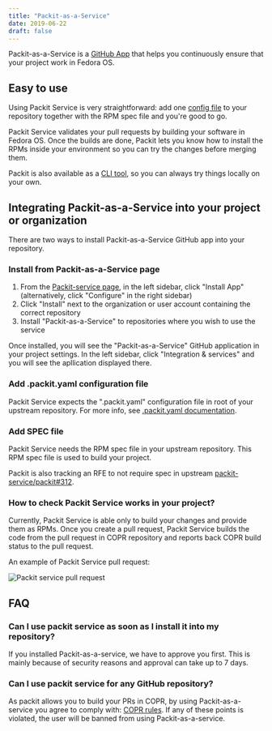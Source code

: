 ```yaml
---
title: "Packit-as-a-Service"
date: 2019-06-22
draft: false
---
```


Packit-as-a-Service is a [GitHub App](https://developer.github.com/apps/about-apps/)
that helps you continuously ensure that your project work in Fedora OS.

## Easy to use

Using Packit Service is very straightforward: add one [config
file](https://github.com/packit-service/packit/blob/master/docs/configuration.md)
to your repository together with the RPM spec file and you're good to go. 

Packit Service validates your pull requests by building your software in Fedora OS.
Once the builds are done, Packit lets you know how to install the
RPMs inside your environment so you can try the changes before merging them.

Packit is also available as a [CLI tool](https://github.com/packit-service/packit/blob/master/README.md),
so you can always try things locally on your own.

<!--more-->

## Integrating Packit-as-a-Service into your project or organization

There are two ways to install Packit-as-a-Service GitHub app into your repository.

### Install from Packit-as-a-Service page
1. From the [Packit-service page](https://github.com/apps/packit-as-a-service),
in the left sidebar, click "Install App" (alternatively, click "Configure" in the right sidebar)
2. Click "Install" next to the organization or user account containing the correct repository
3. Install "Packit-as-a-Service" to repositories where you wish to use the service

<!---
### Install from GitHub Marketplace
1. Go to [GitHub Marketplace](https://github.com/marketplace)
2. In section [Continuous integration](https://github.com/marketplace?category=continuous-integration)
find "Packit-as-a-Service" and select it
3. On the "Packit-as-a-Service" page, under "Pricing and setup", click "Install it for free"
4. Click "Complete order and begin installation"
5. Install the "Packit-as-a-Service" on all repositories or to certain repositories
--->
Once installed, you will see the "Packit-as-a-Service" GitHub application in your project settings.
In the left sidebar, click "Integration & services" and you will see the apllication displayed there.

### Add .packit.yaml configuration file

Packit Service expects the ".packit.yaml" configuration file in root of your upstream repository.
For more info, see
[.packit.yaml documentation](https://github.com/packit-service/packit/blob/master/docs/configuration.md).

### Add SPEC file

Packit Service needs the RPM spec file in your upstream repository.
This RPM spec file is used to build your project.

Packit is also tracking an RFE to not require spec in upstream
[packit-service/packit#312](https://github.com/packit-service/packit/issues/312).

### How to check Packit Service works in your project?

Currently, Packit Service is able only to build your changes and provide them as RPMs.
Once you create a pull request, Packit Service builds the code from the
pull request in COPR repository and reports back COPR build status to the pull request.

An example of Packit Service pull request:

![Packit service pull request](/packit-service-pr.png)

## FAQ

### Can I use packit service as soon as I install it into my repository?

If you installed Packit-as-a-service, we have to approve you first.
This is mainly because of security reasons and approval can take up to 7 days.

### Can I use packit service for any GitHub repository?

As packit allows you to build your PRs in COPR, by using Packit-as-a-service you agree to comply with: [COPR rules](https://docs.pagure.org/copr.copr/user_documentation.html#what-i-can-build-in-copr).
If any of these points is violated, the user will be banned from using Packit-as-a-service.